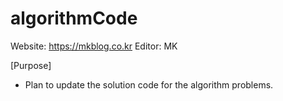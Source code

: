 # algorithmCode
Website: https://mkblog.co.kr
Editor: MK

[Purpose]
- Plan to update the solution code for the algorithm problems.

